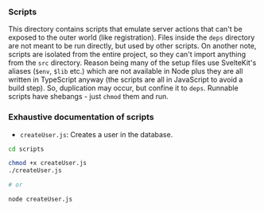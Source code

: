 ### Scripts

This directory contains scripts that emulate server actions that can't be exposed to the outer world (like registration). Files inside the `deps` directory are not meant to be run directly, but used by other scripts. On another note, scripts are isolated from the entire project, so they can't import anything from the `src` directory. Reason being many of the setup files use SvelteKit's aliases (`$env`, `$lib` etc.) which are not available in Node plus they are all written in TypeScript anyway (the scripts are all in JavaScript to avoid a build step). So, duplication may occur, but confine it to `deps`. Runnable scripts have shebangs - just `chmod` them and run.

### Exhaustive documentation of scripts

- `createUser.js`: Creates a user in the database.

```bash
cd scripts

chmod +x createUser.js
./createUser.js

# or

node createUser.js
```
